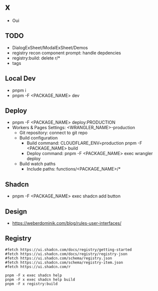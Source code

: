 # x

- Oui

## TODO

- DialogExSheet/ModalExSheet/Demos
- registry recon component prompt: handle depdencies
- registry:build: delete r/\*
- tags

## Local Dev

- pnpm i
- pnpm -F <PACKAGE_NAME> dev

## Deploy

- pnpm -F <PACKAGE_NAME> deploy:PRODUCTION
- Workers & Pages Settings: <WRANGLER_NAME>-production
  - Git repository: connect to git repo
  - Build configuration
    - Build command: CLOUDFLARE_ENV=production pnpm -F <PACKAGE_NAME> build
    - Deploy command: pnpm -F <PACKAGE_NAME> exec wrangler deploy
  - Build watch paths
    - Include paths: functions/<PACKAGE_NAME>/\*

## Shadcn

- pnpm -F <PACKAGE_NAME> exec shadcn add button

## Design

- https://weberdominik.com/blog/rules-user-interfaces/

## Registry

```
#fetch https://ui.shadcn.com/docs/registry/getting-started
#fetch https://ui.shadcn.com/docs/registry/registry-json
#fetch https://ui.shadcn.com/schema/registry.json
#fetch https://ui.shadcn.com/schema/registry-item.json
#fetch https://ui.shadcn.com/r

pnpm -F x exec shadcn help
pnpm -F x exec shadcn help build
pnpm -F x registry:build
```
